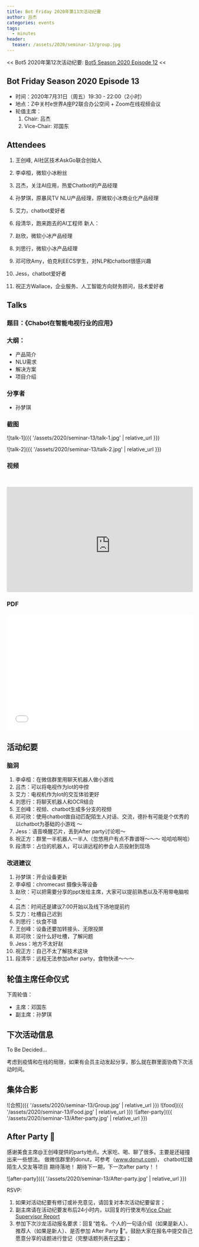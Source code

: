 ```yaml
---
title: Bot Friday 2020年第13次活动纪要
author: 吕杰
categories: events
tags:
  - minutes
header:
  teaser: /assets/2020/seminar-13/group.jpg
---
```


<< Bot5 2020年第12次活动纪要: [Bot5 Season 2020 Episode 12](https://bot5.club/events/seminar-minutes-2020-12) <<

## Bot Friday Season 2020 Episode 13

- 时间：2020年7月31日（周五）19:30 - 22:00（2小时）
- 地点：Z中关村e世界A座P2联合办公空间 + Zoom在线视频会议
- 轮值主席：
    1. Chair: 吕杰
    2. Vice-Chair: 邓国东

## Attendees

1. 王创峰, AI社区技术AskGo联合创始人
1. 李卓桓，微软小冰粉丝
1. 吕杰，关注AI应用，热爱Chatbot的产品经理
1. 孙梦琪，原暴风TV NLU产品经理，原微软小冰商业化产品经理
1. 艾力，chatbot爱好者
1. 段清华，跑来跑去的AI工程师
新人：

1. 赵欣，微软小冰产品经理
1. 刘思行，微软小冰产品经理
1. 邓可欣Amy，伯克利EECS学生，对NLP和chatbot很感兴趣
1. Jess，chatbot爱好者
1. 祝正方Wallace，企业服务、人工智能方向财务顾问，技术爱好者

## Talks

### 题目：《Chabot在智能电视行业的应用》

### 大纲：

- 产品简介
- NLU需求
- 解决方案
- 项目介绍

### 分享者

- 孙梦琪

### 截图

![talk-1]({{ '/assets/2020/seminar-13/talk-1.jpg' | relative_url }})

![talk-2]({{ '/assets/2020/seminar-13/talk-2.jpg' | relative_url }})

### 视频

<div class="video-container" style="
    position: relative;
    padding-bottom:56.25%;
    padding-top:30px;
    height:0;
    overflow:hidden;
">
  <iframe width="560" height="315"
    src="https://youtu.be/ygLDfxQ8BlM"
    frameborder="0"
    allow="accelerometer; autoplay; encrypted-media; gyroscope; picture-in-picture"
    allowfullscreen
  ></iframe>
</div>

### PDF

<div class="video-container" style="
    position: relative;
    padding-bottom:56.25%;
    padding-top:30px;
    height:0;
    overflow:hidden;
">
  <iframe
    src='{{ '/assets/js/viewer-js/#/assets/2020/seminar-13/talk.pdf' | relative_url }}'
    width='560'
    height='315'
    allowfullscreen
    webkitallowfullscreen
    frameborder="0"
    style="
      position: absolute;
      top:0;
      left:0;
      width:100%;
      height:100%;
    "
  ></iframe>
</div>

## 活动纪要

### 脑洞

1. 李卓桓：在微信群里用聊天机器人做小游戏
1. 吕杰：可以将电视作为Iot的中控
1. 艾力：电视机作为Iot的交互体验更好
1. 刘思行：将聊天机器人和OCR结合
1. 王创峰：视频、chatbot生成多分支的视频
1. 邓可欣：使用chatbot做自动匹配陌生人对话、交流，德扑有可能是个优秀的以chatbot为基础的小游戏 ～
1. Jess：语音唤醒芯片，丢到After party讨论啦～
1. 祝正方：群里一半机器人一半人（忽悠用户有点不靠谱呀～～～ 哈哈哈啊哈）
1. 段清华：占位的机器人，可以讲远程的参会人员投射到现场
### 改进建议

1. 孙梦琪：开会设备更新
1. 李卓桓：chromecast 摄像头等设备
1. 赵欣：可以把需要分享的ppt发给主席，大家可以提前熟悉以及不用带电脑啦～
1. 吕杰：时间还是建议7:00开始以及线下场地提前约
1. 艾力：吐槽自己迟到
1. 刘思行：伙食不错
1. 王创峰：设备还要加转接头、无限投屏
1. 邓可欣：没什么好吐槽，了解问题
1. Jess：地方不太好赵
1. 祝正方：自己不太了解技术这块
1. 段清华：远程无法参加after party，食物快递～～～

## 轮值主席任命仪式

下周轮值：

- 主席：邓国东
- 副主席：孙梦琪

## 下次活动信息

To Be Decided...

考虑到疫情和在线的局限，如果有会员主动发起分享，那么就在群里面协商下次活动时间。

## 集体合影

![合照]({{ '/assets/2020/seminar-13/Group.jpg' | relative_url }})
![food]({{ '/assets/2020/seminar-13/Food.jpg' | relative_url }})
![after-party]({{ '/assets/2020/seminar-13/After-party.jpg' | relative_url }})

## After Party 🍻
感谢美食主席@王创峰提供的party地点。大家吃、喝、聊了很多。主要是还碰撞出来一些想法。
做微信群里的donut，可参考（www.donut.com)， chatbot红娘陌生人交友等项目
期待落地！ 期待下一期，下一次after party！！

![after-party]({{ '/assets/2020/seminar-13/After-party.jpg' | relative_url }})

RSVP:

1. 如果对活动纪要有修订或补充意见，请回复对本次活动纪要留言；
2. 副主席请在活动纪要发布后24小时内，以回复的行使发布[Vice Chair Supervisor Report](/manuals/chair/#vice-chair-supervisor-report)
3. 参加下次沙龙活动报名要求：回复“姓名、个人的一句话介绍（如果是新人）、推荐人（如果是新人）、是否参加 After Party 🍻”。鼓励大家在报名中提交自己愿意分享的话题进行登记（完整话题列表在[这里](https://www.bot5.club/talks/))；
